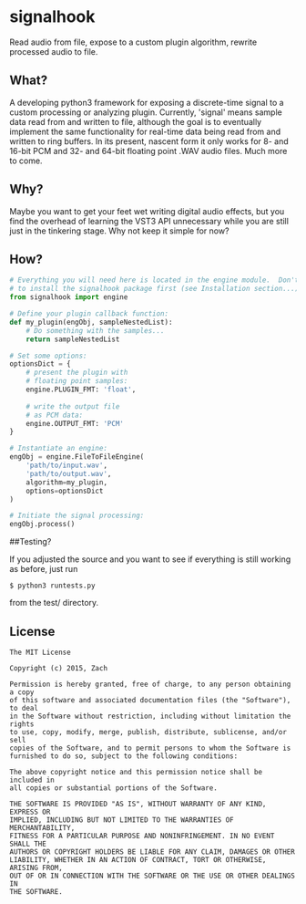 # signalhook
Read audio from file, expose to a custom plugin algorithm, rewrite processed audio to file.

## What?

A developing python3 framework for exposing a discrete-time signal to a custom 
processing or analyzing plugin. Currently, 'signal' means sample data read from 
and written to file, although the goal is to eventually implement the same 
functionality for real-time data being read from and written to ring buffers. 
In its present, nascent form it only works for 8- and 16-bit PCM and 32- and 
64-bit floating point .WAV audio files. Much more to come.


## Why?

Maybe you want to get your feet wet writing digital audio effects, but you find the
overhead of learning the VST3 API unnecessary while you are still just in the tinkering
stage.  Why not keep it simple for now?

## How?

```python
# Everything you will need here is located in the engine module.  Don't forget
# to install the signalhook package first (see Installation section...)
from signalhook import engine

# Define your plugin callback function:
def my_plugin(engObj, sampleNestedList):
	# Do something with the samples...
	return sampleNestedList

# Set some options:
optionsDict = {
	# present the plugin with
	# floating point samples:
	engine.PLUGIN_FMT: 'float',
	
	# write the output file
	# as PCM data:
	engine.OUTPUT_FMT: 'PCM'
}

# Instantiate an engine:
engObj = engine.FileToFileEngine(
	'path/to/input.wav',
	'path/to/output.wav',
	algorithm=my_plugin,
	options=optionsDict
)

# Initiate the signal processing:
engObj.process()
```

##Testing?

If you adjusted the source and you want to see if everything is still working as
before, just run 

```$ python3 runtests.py```

from the test/ directory.

## License

```
The MIT License

Copyright (c) 2015, Zach

Permission is hereby granted, free of charge, to any person obtaining a copy
of this software and associated documentation files (the "Software"), to deal
in the Software without restriction, including without limitation the rights
to use, copy, modify, merge, publish, distribute, sublicense, and/or sell
copies of the Software, and to permit persons to whom the Software is
furnished to do so, subject to the following conditions:

The above copyright notice and this permission notice shall be included in
all copies or substantial portions of the Software.

THE SOFTWARE IS PROVIDED "AS IS", WITHOUT WARRANTY OF ANY KIND, EXPRESS OR
IMPLIED, INCLUDING BUT NOT LIMITED TO THE WARRANTIES OF MERCHANTABILITY,
FITNESS FOR A PARTICULAR PURPOSE AND NONINFRINGEMENT. IN NO EVENT SHALL THE
AUTHORS OR COPYRIGHT HOLDERS BE LIABLE FOR ANY CLAIM, DAMAGES OR OTHER
LIABILITY, WHETHER IN AN ACTION OF CONTRACT, TORT OR OTHERWISE, ARISING FROM,
OUT OF OR IN CONNECTION WITH THE SOFTWARE OR THE USE OR OTHER DEALINGS IN
THE SOFTWARE.
```
